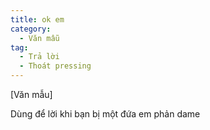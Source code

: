 ```yaml
---
title: ok em
category:
  - Văn mẫu
tag:
  - Trả lời
  - Thoát pressing
---
```

[Văn mẫu]

Dùng để lời khi bạn bị một đứa em phản dame

